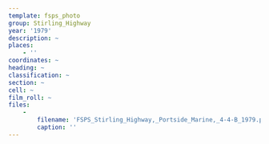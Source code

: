 ```yaml
---
template: fsps_photo
group: Stirling_Highway
year: '1979'
description: ~
places:
    - ''
coordinates: ~
heading: ~
classification: ~
section: ~
cell: ~
film_roll: ~
files:
    -
        filename: 'FSPS_Stirling_Highway,_Portside_Marine,_4-4-B_1979.png'
        caption: ''
---
```

